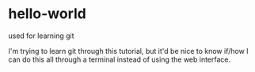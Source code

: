 # hello-world
used for learning git

I'm trying to learn git through this tutorial, but it'd be nice to know if/how I can do this all through a terminal instead of using the web interface. 
